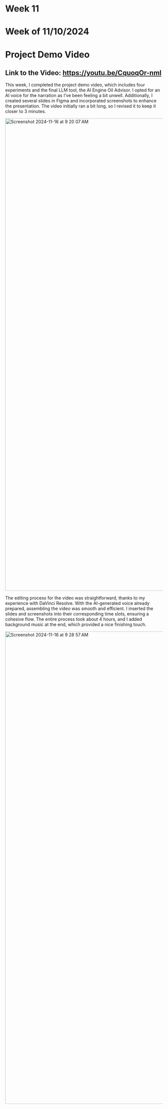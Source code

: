 # Week 11
# Week of 11/10/2024
# Project Demo Video
## Link to the Video: https://youtu.be/CquoqOr-nmI
This week, I completed the project demo video, which includes four experiments and the final LLM tool, the AI Engine Oil Advisor. I opted for an AI voice for the narration as I’ve been feeling a bit unwell. Additionally, I created several slides in Figma and incorporated screenshots to enhance the presentation. The video initially ran a bit long, so I revised it to keep it closer to 3 minutes.

<img width="1512" alt="Screenshot 2024-11-16 at 9 20 07 AM" src="https://github.com/user-attachments/assets/ad797738-e9d2-460b-8036-2db12f71620e">

The editing process for the video was straightforward, thanks to my experience with DaVinci Resolve. With the AI-generated voice already prepared, assembling the video was smooth and efficient. I inserted the slides and screenshots into their corresponding time slots, ensuring a cohesive flow. The entire process took about 4 hours, and I added background music at the end, which provided a nice finishing touch.

<img width="1512" alt="Screenshot 2024-11-16 at 9 28 57 AM" src="https://github.com/user-attachments/assets/9cd149f6-89d1-4d50-9416-89a237a3abca">
